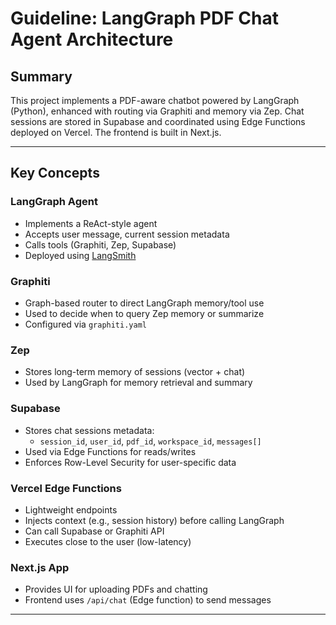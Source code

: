 # Guideline: LangGraph PDF Chat Agent Architecture

## Summary

This project implements a PDF-aware chatbot powered by LangGraph (Python), enhanced with routing via Graphiti and memory via Zep. Chat sessions are stored in Supabase and coordinated using Edge Functions deployed on Vercel. The frontend is built in Next.js.

---

## Key Concepts

### LangGraph Agent

- Implements a ReAct-style agent
- Accepts user message, current session metadata
- Calls tools (Graphiti, Zep, Supabase)
- Deployed using [LangSmith](https://smith.langchain.com)

### Graphiti

- Graph-based router to direct LangGraph memory/tool use
- Used to decide when to query Zep memory or summarize
- Configured via `graphiti.yaml`

### Zep

- Stores long-term memory of sessions (vector + chat)
- Used by LangGraph for memory retrieval and summary

### Supabase

- Stores chat sessions metadata:
  - `session_id`, `user_id`, `pdf_id`, `workspace_id`, `messages[]`
- Used via Edge Functions for reads/writes
- Enforces Row-Level Security for user-specific data

### Vercel Edge Functions

- Lightweight endpoints
- Injects context (e.g., session history) before calling LangGraph
- Can call Supabase or Graphiti API
- Executes close to the user (low-latency)

### Next.js App

- Provides UI for uploading PDFs and chatting
- Frontend uses `/api/chat` (Edge function) to send messages

---